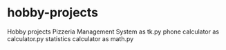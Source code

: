# hobby-projects
Hobby projects
Pizzeria Management System as tk.py
phone calculator as calculator.py
statistics calculator as math.py 
